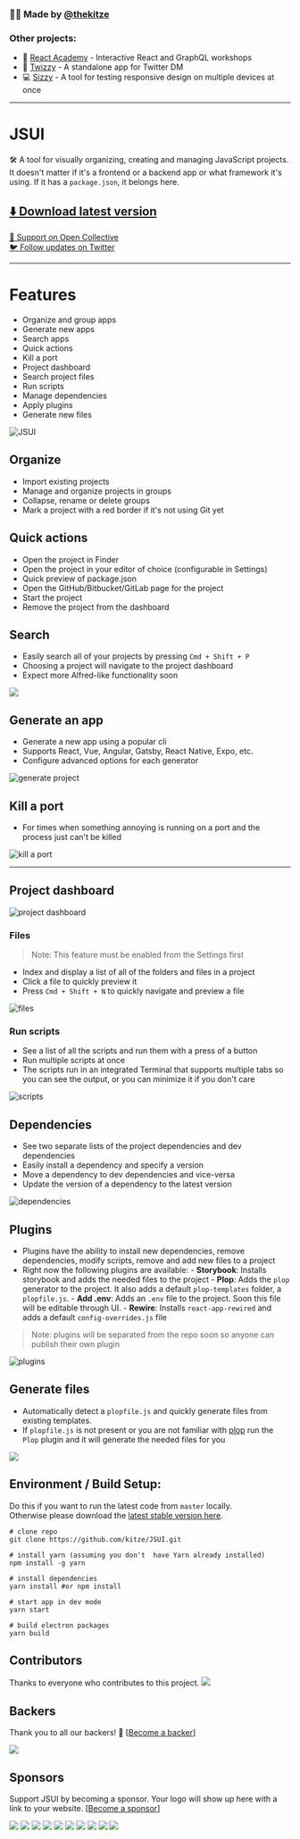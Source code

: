 ### 🙋‍♂️ Made by [@thekitze](https://twitter.com/thekitze)  

### Other projects:
- 🏫 [React Academy](https://reactacademy.io) - Interactive React and GraphQL workshops
- 💌 [Twizzy](https://twizzy.app) - A standalone app for Twitter DM
- 💻 [Sizzy](https://sizzy.co) - A tool for testing responsive design on multiple devices at once

--- 

# JSUI

🛠 A tool for visually organizing, creating and managing JavaScript projects.  
It doesn't matter if it's a frontend or a backend app or what framework it's using. If it has a `package.json`, it belongs here.

## [⬇️ Download latest version](https://github.com/kitze/JSUI/releases/latest)

[💸 Support on Open Collective](https://opencollective.com/jsui)  
[🐦 Follow updates on Twitter](https://twitter.com/jsui_app)  

---

# Features

- Organize and group apps
- Generate new apps
- Search apps
- Quick actions
- Kill a port
- Project dashboard
- Search project files
- Run scripts
- Manage dependencies
- Apply plugins
- Generate new files

![JSUI](https://i.imgur.com/tDHfoRV.png)

## Organize

- Import existing projects
- Manage and organize projects in groups
- Collapse, rename or delete groups
- Mark a project with a red border if it's not using Git yet

## Quick actions

- Open the project in Finder
- Open the project in your editor of choice (configurable in Settings)
- Quick preview of package.json
- Open the GitHub/Bitbucket/GitLab page for the project
- Start the project
- Remove the project from the dashboard

## Search

- Easily search all of your projects by pressing `Cmd + Shift + P`
- Choosing a project will navigate to the project dashboard
- Expect more Alfred-like functionality soon

![](https://i.imgur.com/XwYX8EE.gif)

## Generate an app

- Generate a new app using a popular cli
- Supports React, Vue, Angular, Gatsby, React Native, Expo, etc.
- Configure advanced options for each generator

![generate project](https://i.imgur.com/mCIkz1t.gif)

## Kill a port

- For times when something annoying is running on a port and the process just can't be killed

![kill a port](https://i.imgur.com/OvrnaFU.gif)

---

## Project dashboard

![project dashboard](https://i.imgur.com/UPJOmcC.png)

### Files

> Note: This feature must be enabled from the Settings first

- Index and display a list of all of the folders and files in a project
- Click a file to quickly preview it
- Press `Cmd + Shift + N` to quickly navigate and preview a file

![files](https://i.imgur.com/yuyleHe.gif)

### Run scripts

- See a list of all the scripts and run them with a press of a button
- Run multiple scripts at once
- The scripts run in an integrated Terminal that supports multiple tabs so you can see the output, or you can minimize it if you don't care

![scripts](https://i.imgur.com/bdtrVK4.gif)

## Dependencies

- See two separate lists of the project dependencies and dev dependencies
- Easily install a dependency and specify a version
- Move a dependency to dev dependencies and vice-versa
- Update the version of a dependency to the latest version

![dependencies](https://i.imgur.com/LxQe2mf.gif)

## Plugins

- Plugins have the ability to install new dependencies, remove dependencies, modify scripts, remove and add new files to a project
- Right now the following plugins are available: - **Storybook**: Installs storybook and adds the needed files to the project - **Plop**: Adds the `plop` generator to the project. It also adds a default `plop-templates` folder, a `plopfile.js`. - **Add .env**: Adds an `.env` file to the project. Soon this file will be editable through UI. - **Rewire**: Installs `react-app-rewired` and adds a default `config-overrides.js` file

> Note: plugins will be separated from the repo soon so anyone can publish their own plugin

![plugins](https://i.imgur.com/83OaMMM.gif)

## Generate files

- Automatically detect a `plopfile.js` and quickly generate files from existing templates.
- If `plopfile.js` is not present or you are not familiar with [plop](https://github.com/amwmedia/plop) run the `Plop` plugin and it will generate the needed files for you

![](https://i.imgur.com/nJQsQwE.gif)

## Environment / Build Setup:

Do this if you want to run the latest code from `master` locally.  
Otherwise please download the [latest stable version here](https://github.com/kitze/JSUI/releases).

```
# clone repo
git clone https://github.com/kitze/JSUI.git

# install yarn (assuming you don't  have Yarn already installed)
npm install -g yarn

# install dependencies
yarn install #or npm install

# start app in dev mode
yarn start

# build electron packages
yarn build
```

## Contributors

Thanks to everyone who contributes to this project.
<a href="https://github.com/kitze/jsui/graphs/contributors"><img src="https://opencollective.com/jsui/contributors.svg?width=890" /></a>

## Backers

Thank you to all our backers! 🙏 [[Become a backer](https://opencollective.com/jsui#backer)]

<a href="https://opencollective.com/jsui#backers" target="_blank"><img src="https://opencollective.com/jsui/backers.svg?width=890"></a>

## Sponsors

Support JSUI by becoming a sponsor. Your logo will show up here with a link to your website. [[Become a sponsor](https://opencollective.com/jsui#sponsor)]

<a href="https://opencollective.com/jsui/sponsor/0/website" target="_blank"><img src="https://opencollective.com/jsui/sponsor/0/avatar.svg"></a>
<a href="https://opencollective.com/jsui/sponsor/1/website" target="_blank"><img src="https://opencollective.com/jsui/sponsor/1/avatar.svg"></a>
<a href="https://opencollective.com/jsui/sponsor/2/website" target="_blank"><img src="https://opencollective.com/jsui/sponsor/2/avatar.svg"></a>
<a href="https://opencollective.com/jsui/sponsor/3/website" target="_blank"><img src="https://opencollective.com/jsui/sponsor/3/avatar.svg"></a>
<a href="https://opencollective.com/jsui/sponsor/4/website" target="_blank"><img src="https://opencollective.com/jsui/sponsor/4/avatar.svg"></a>
<a href="https://opencollective.com/jsui/sponsor/5/website" target="_blank"><img src="https://opencollective.com/jsui/sponsor/5/avatar.svg"></a>
<a href="https://opencollective.com/jsui/sponsor/6/website" target="_blank"><img src="https://opencollective.com/jsui/sponsor/6/avatar.svg"></a>
<a href="https://opencollective.com/jsui/sponsor/7/website" target="_blank"><img src="https://opencollective.com/jsui/sponsor/7/avatar.svg"></a>
<a href="https://opencollective.com/jsui/sponsor/8/website" target="_blank"><img src="https://opencollective.com/jsui/sponsor/8/avatar.svg"></a>
<a href="https://opencollective.com/jsui/sponsor/9/website" target="_blank"><img src="https://opencollective.com/jsui/sponsor/9/avatar.svg"></a>
